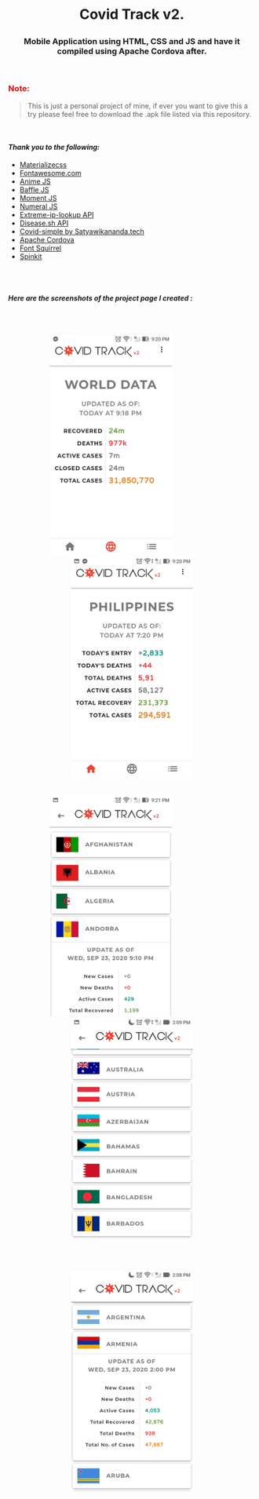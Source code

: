 
<h1><p align="center">
Covid Track v2.
</p></h1>

<h3><p align="center">
Mobile Application using HTML, CSS and JS and have it compiled using Apache Cordova after.
</p></h3>
<br/>

<h3 style='color:red'>Note:</h3>

> This is just a personal project of mine, if ever you want to give this a try please feel free to download the .apk file listed via this repository.


<br/>

#### *Thank you to the following:*


* [Materializecss](https://materializecss.com/)
* [Fontawesome.com](https://fontawesome.com/)
* [Anime JS](https://animejs.com/)
* [Baffle JS](https://camwiegert.github.io/baffle/)
* [Moment JS](https://momentjs.com/)
* [Numeral JS](http://numeraljs.com/)
* [Extreme-ip-lookup API](https://extreme-ip-lookup.com/json/)
* [Disease.sh API](https://corona.lmao.ninja/)
* [Covid-simple by Satyawikananda.tech](https://covid-simple.satyawikananda.tech/)
* [Apache Cordova](https://cordova.apache.org/)
* [Font Squirrel](https://www.fontsquirrel.com/)
* [Spinkit](https://github.com/tobiasahlin/SpinKit)

<br/>
<br/>


#### *Here are the screenshots of the project page I created :*
<br/>
<br/>


<p align="center">
   <img src="IMG_for_MD/3.jpg" width="250" height="450" /> 
   &nbsp;
   &nbsp;
   &nbsp;
   &nbsp;
   &nbsp;
   &nbsp;
   &nbsp;
   &nbsp;
   &nbsp;
   &nbsp;
   &nbsp;
  <img src="IMG_for_MD/4.jpg" width="250" height="450" />  

<br/>
<br/>
<br/>

  <img src="IMG_for_MD/5.jpg" width="250" height="450" /> 
   &nbsp;
   &nbsp;
   &nbsp;
   &nbsp;
   &nbsp;
   &nbsp;
   &nbsp;
   &nbsp;
   &nbsp;
   &nbsp;
   &nbsp;
<img src="IMG_for_MD/2.jpg" width="250" height="450" /> 
<p/>

<br/>
<br/>

<p align="center">
<img src="IMG_for_MD/1.jpg" width="250" height="450" /> 
<p/>



<br/>
<br/>
<br/>

                   


